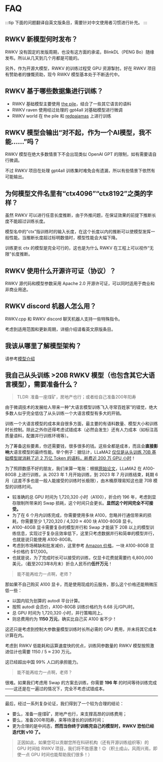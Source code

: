 # FAQ

:::tip
下面的问题翻译自英文版条目，需要针对中文使用者习惯进行补充。
:::

## RWKV 新模型何时发布？

RWKV 没有固定的发版周期，也没有这方面的承诺，BlinkDL（PENG Bo）随缘发布。所以从几天到几个月都是可能的。

另外，作为开源大模型，RWKV 的训练过程受 GPU 资源掣肘。好在 RWKV 项目有赞助者的慷慨资助，现今 RWKV 模型基本处于不断迭代中。

## RWKV 基于哪些数据集进行训练？

- RWKV 基础模型主要使用 [the pile](https://pile.eleuther.ai/)，结合了一些其它语言的语料
- RWKV raven 使用经过处理的 gpt4all 对基础模型进行微调
- RWKV world 在 the pile 和 [redpajamas](https://github.com/togethercomputer/RedPajama-Data) 上进行训练

## RWKV 模型会输出“对不起，作为一个AI模型，我不能……”吗？

RWKV 模型在绝大多数情景下不会出现类似 OpenAI GPT 的限制，如有需要请自行微调。

不过 RWKV 项目在处理 gpt4all 训练集时难免会有遗漏，所以有些情景下依然有可能输出。

## 为何模型文件名里有“ctx4096”“ctx8192”之类的字样？ 

虽然 RWKV 可以进行任意长度推断，由于外推问题，在保证效果的前提下推断长度不能超过训练长度。

模型名中的“ctx”指训练时的输入长度，在这个长度以内的推断可以使模型发挥一般性能。当推断长度超过标明数值时，模型性能会大幅下降。

训练更长 ctx 的模型是完全可行的，这也是为什么 RWKV 在工程上可以视作“无限”长度推断。

## RWKV 使用什么开源许可证（协议）？

RWKV 源代码和模型参数采用 Apache 2.0 开源许可证，可以同时适用于商业和非商业用途。

## RWKV discord 机器人怎么用？


RWKV.cpp 和 RWKV discord 聊天机器人支持一些特殊指令。

考虑到适用范围和更新周期，详细介绍请看英文原版条目。

## 我该从哪里了解模型架构？

请参考[模型介绍](../advance/architecture.md)

## 我自己从头训练 >20B RWKV 模型（也包含其它大语言模型），需要准备什么？

> TLDR: 准备一座煤矿，房地产也行；或者给自己准备200年阳寿

由于微调技术的发展给人带来一种“大语言模型训练飞入寻常百姓家”的错觉，绝大多数人似乎完全低估了从头训练一个大语言模型有多大的开销。

训练一个大语言模型的成本来自很多方面，最主要的有语料数量、模型大小和训练时长控制。除此之外你还得考虑试错成本（必然会发生）还有人力成本（如标注高质量语料，配置并行训练环境等）。

为了筹备这些要素，你还需要钱，很多很多的钱。这些全都是成本，而且会**直接影响**大语言模型的最终性能。举个例子：据估计，LLaMA2 [仅仅是从头训练 70B 基础模型就消耗了近 2 万亿 Token 的语料，耗费近 200 万 GPU 小时](https://twitter.com/moinnadeem/status/1681393075367841792)！

为了照顾数感不好的朋友，我们来算一笔账：根据[原始论文](https://arxiv.org/pdf/2307.09288.pdf)，LLaMA2 在 A100-80GB 上进行训练，从 2023 年 1 月开始训练，到 2023 年 7 月训练结束，耗期 6 月（这差不多也是一般人能接受的训练时长极限），由木桶原理易知这也是 70B 模型的训练时间。
- 较准确的总 GPU 时间为 1,720,320 小时（A100），折合约 196 年，考虑到显存限制所带来的 Swap 损耗，这个时间只会更长。**显然这个时间完全不可接受。**
- 为了在 6 个月内训练完成，你需要使用多块 A100，忽略并行通信带来的损耗，你需要至少 1,720,320 / 4,320 ≈ 400 块 A100-80GB 显卡。
- A100-40GB 显卡需要复杂的模型并行和 Swap 才能装下 20B 以上的模型训练信息，实现过于复杂且效率低下，这里只考虑数据并行和简单的模型并行，也就是说只能使用 A100-80GB。
- 考虑到市场稀缺和批发减价，这里参考 [Amazon 价格](https://www.amazon.com/Nvidia-Memory-Graphics-Ampere-Architecture/dp/B0BS56B54P)，一块 A100-80GB 显卡价格约 $17,000。
- 也就是说，为了完成时长可以接受的训练，仅显卡花费就需要约 6,800,000 美元，（截至2023年8月末）折合人民币约**伍仟万元**！

> 能不能再给力一点啊，老师？

那如果不自己购买 A100 显卡，而是使用现成的云服务，那么这个价格还能稍微压低一些：
- 以国内较为划算的 autodl 平台计算。
- 按照 autodl 会员价，A100-80GB 训练价格约为 6.68 元/GPU时。
- 总 GPU 时间为 1,720,320 小时，并行策略同上。
- 则总费用约为 **1150 万元**，确实比自己买 A100 省不少！

这还只是考虑到控制大参数量模型训练时长所必需的 GPU 费用，并未将其它成本计算在内。

考虑到 RWKV 低能耗和运算速度快的优点，训练同参数量的 RWKV 模型按照激进估计也需要 1150 / 5 ≈ 230 万元。

这已经超出中国 99% 人口的承担能力。

> 能不能再给力一点啊，老师？

很难。如果我们考虑用 Swap 的方案去训练，你需要 **196 年** 的时间等待训练完成——这还是在一遍过的情况下，完全不考虑试错成本。

---

最后，经过一系列复杂论证，我们得到了一个较为合理的结论：
* 要么，准备一座煤矿，房地产也行，来支撑高昂的训练费用；
* 要么，准备200年阳寿，来等待漫长的训练时间；
* 更为合理的是中间态，**然而当你终于训练完自己的模型时，RWKV 恐怕已经迭代到 v10 了。**

> 正因如此，如果您可以贡献您所在科研机构（还有开源训练组织等）的 GPU 时间给 RWKV 项目，我们将不胜感激！😉（积土成山，风雨兴焉，即使一点 GPU 时间也能帮助我们很多！）
